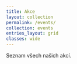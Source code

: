 ```yaml
---
title: Akce
layout: collection
permalink: /events/
collection: events
entries_layout: grid
classes: wide
---
```

Seznam všech našich akcí.